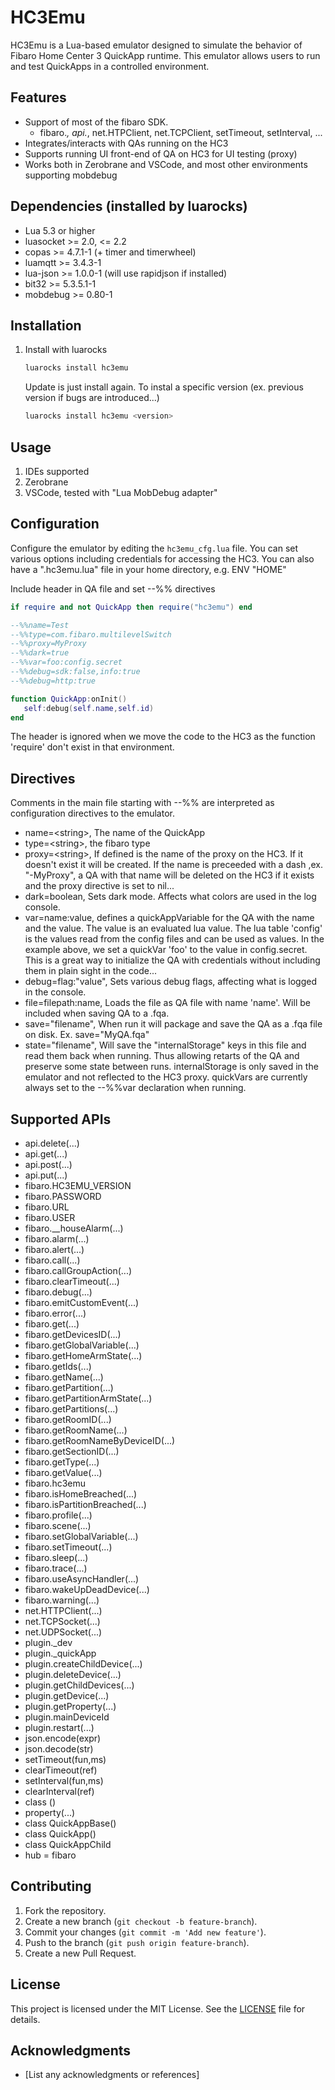 # HC3Emu

HC3Emu is a Lua-based emulator designed to simulate the behavior of Fibaro Home Center 3 QuickApp runtime. This emulator allows users to run and test QuickApps in a controlled environment.

## Features

- Support of most of the fibaro SDK.
  - fibaro.*, api.*, net.HTPClient, net.TCPClient, setTimeout, setInterval, ...
- Integrates/interacts with QAs running on the HC3
- Supports running UI front-end of QA on HC3 for UI testing (proxy)
- Works both in Zerobrane and VSCode, and most other environments supporting mobdebug

## Dependencies (installed by luarocks)

- Lua 5.3 or higher
- luasocket >= 2.0, <= 2.2
- copas >= 4.7.1-1 (+ timer and timerwheel)
- luamqtt >= 3.4.3-1
- lua-json >= 1.0.0-1  (will use rapidjson if installed)
- bit32 >= 5.3.5.1-1
- mobdebug >= 0.80-1

## Installation

1. Install with luarocks
    ```bash
    luarocks install hc3emu
    ```
    Update is just install again. To instal a specific version (ex. previous version if bugs are introduced...)
    ```bash
    luarocks install hc3emu <version>
    ```

## Usage

1. IDEs supported
  1. Zerobrane
  2. VSCode, tested with "Lua MobDebug adapter"

## Configuration

Configure the emulator by editing the `hc3emu_cfg.lua` file. You can set various options including credentials for accessing the HC3.
You can also have a ".hc3emu.lua" file in your home directory, e.g. ENV "HOME"

Include header in QA file and set --%% directives
```lua
if require and not QuickApp then require("hc3emu") end

--%%name=Test
--%%type=com.fibaro.multilevelSwitch
--%%proxy=MyProxy
--%%dark=true
--%%var=foo:config.secret
--%%debug=sdk:false,info:true
--%%debug=http:true

function QuickApp:onInit()
   self:debug(self.name,self.id)
end
```
The header is ignored when we move the code to the HC3 as the function 'require' don't exist in that environment.

## Directives
Comments in the main file starting with --%% are interpreted as configuration directives to the emulator.
- name=&lt;string>, The name of the QuickApp
- type=&lt;string>, the fibaro type
- proxy=&lt;string>, If defined is the name of the proxy on the HC3. If it doesn't exist it will be created. If the name is preceeded with a dash ,ex. "-MyProxy", a QA with that name will be deleted on the HC3 if it exists and the proxy directive is set to nil...
- dark=boolean, Sets dark mode. Affects what colors are used in the log console.
- var=name:value, defines a quickAppVariable for the QA with the name and the value. The value is an evaluated lua value. The lua table 'config' is the values read from the config files and can be used as values. In the example above, we set a quickVar 'foo' to the value in config.secret. This is a great way to initialize the QA with credentials without including them in plain sight in the code...
- debug=flag:"value", Sets various debug flags, affecting what is logged in the console.
- file=filepath:name, Loads the file as QA file with name 'name'. Will be included when saving QA to a .fqa.
- save="filename", When run it will package and save the QA as a .fqa file on disk. Ex. save="MyQA.fqa"
- state="filename", Will save the "internalStorage" keys in this file and read them back when running. Thus allowing retarts of the QA and preserve some state between runs. internalStorage is only saved in the emulator and not reflected to the HC3 proxy. quickVars are currently always set to the --%%var declaration when running.

## Supported APIs

- api.delete(...)
- api.get(...)
- api.post(...)
- api.put(...)
- fibaro.HC3EMU_VERSION
- fibaro.PASSWORD
- fibaro.URL
- fibaro.USER
- fibaro.__houseAlarm(...)
- fibaro.alarm(...)
- fibaro.alert(...)
- fibaro.call(...)
- fibaro.callGroupAction(...)
- fibaro.clearTimeout(...)
- fibaro.debug(...)
- fibaro.emitCustomEvent(...)
- fibaro.error(...)
- fibaro.get(...)
- fibaro.getDevicesID(...)
- fibaro.getGlobalVariable(...)
- fibaro.getHomeArmState(...)
- fibaro.getIds(...)
- fibaro.getName(...)
- fibaro.getPartition(...)
- fibaro.getPartitionArmState(...)
- fibaro.getPartitions(...)
- fibaro.getRoomID(...)
- fibaro.getRoomName(...)
- fibaro.getRoomNameByDeviceID(...)
- fibaro.getSectionID(...)
- fibaro.getType(...)
- fibaro.getValue(...)
- fibaro.hc3emu
- fibaro.isHomeBreached(...)
- fibaro.isPartitionBreached(...)
- fibaro.profile(...)
- fibaro.scene(...)
- fibaro.setGlobalVariable(...)
- fibaro.setTimeout(...)
- fibaro.sleep(...)
- fibaro.trace(...)
- fibaro.useAsyncHandler(...)
- fibaro.wakeUpDeadDevice(...)
- fibaro.warning(...)
- net.HTTPClient(...)
- net.TCPSocket(...)
- net.UDPSocket(...)
- plugin._dev
- plugin._quickApp
- plugin.createChildDevice(...)
- plugin.deleteDevice(...)
- plugin.getChildDevices(...)
- plugin.getDevice(...)
- plugin.getProperty(...)
- plugin.mainDeviceId
- plugin.restart(...)
- json.encode(expr)
- json.decode(str)
- setTimeout(fun,ms)
- clearTimeout(ref)
- setInterval(fun,ms)
- clearInterval(ref)
- class <name>(<parent>)
- property(...)
- class QuickAppBase()
- class QuickApp()
- class QuickAppChild
- hub = fibaro

## Contributing

1. Fork the repository.
2. Create a new branch (`git checkout -b feature-branch`).
3. Commit your changes (`git commit -m 'Add new feature'`).
4. Push to the branch (`git push origin feature-branch`).
5. Create a new Pull Request.

## License

This project is licensed under the MIT License. See the [LICENSE](LICENSE) file for details.

## Acknowledgments

- [List any acknowledgments or references]
